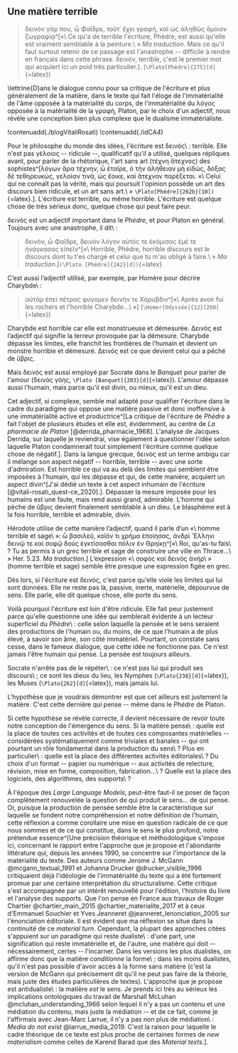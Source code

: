 ## Une matière terrible 
<!-- Il manquait un titre au chapitre. J'ai ajouté celui qui figurait sur le PDF de la version précédente du chapitre. -->

>δεινὸν γάρ που, ὦ Φαῖδρε, τοῦτ᾽ ἔχει γραφή, καὶ ὡς ἀληθῶς ὅμοιον ζωγραφίᾳ^[«\ Ce qu'a de terrible l'écriture, Phèdre, est aussi qu'elle est vraiment semblable à la peinture.\ » _Ma traduction_. Mais ce qu'il faut surtout retenir de ce passage est l'anastrophe -- difficile à rendre en français dans cette phrase. δεινὸν, terrible, c'est le premier mot qui acquiert ici un poid très particulier.]. (`\Plato[Phèdre]{275}[d]`{=latex})

\lettrine{D}ans le dialogue connu pour sa critique de l'écriture et plus généralement de la matière, dans le texte qui fait l'éloge de l'immatérialité de l'âme opposée à la matérialité du corps, de l'immatérialité du λόγος opposée à la matérialité de la γραφὴ, Platon, par le choix d'un adjectif, nous révèle une conception bien plus complexe que le dualisme immatérialiste.

!contenuadd(./blogVitaliRosati)
!contenuadd(./idCA4)

Pour le philosophe du monde des idées, l'écriture est δεινός\ : terrible. Elle n'est pas γἑλοιος -- ridicule --, qualificatif qu'il a utilisé, quelques répliques avant, pour parler de la rhétorique, l'art sans art (τέχνη ἄτεχνος) des sophistes^[λόγων ἄρα τέχνην, ὦ ἑταῖρε, ὁ τὴν ἀλήθειαν μὴ εἰδώς, δόξας δὲ τεθηρευκώς, γελοίαν τινά, ὡς ἔοικε, καὶ ἄτεχνον παρέξεται. «\ Celui qui ne connaît pas la vérité, mais qui poursuit l'opinion possède un art des discours bien ridicule, et un art sans art.\ » <!-- D'où provient la traduction ? Voir le commentaire général 1. dans la partie Chapitre 1 de la feuille de route. --> `\Plato[Phèdre]{262b}[10])`{=latex}.]. L'écriture est terrible, ou même horrible. L'écriture est quelque chose de très sérieux donc, quelque chose qui peut faire peur.


δεινός est un adjectif important dans le _Phèdre_, et pour Platon en général. Toujours avec une anastrophe, il <!-- Attention aux référents. Ici, « il » réfèrait au dernier nom mentionné, soit Socrate, pourtant, la citation qui suit est de Platon. Je propose donc de supprimer la phrase qui commence par « Socrate », à la fois afin d'éviter de créer une répétition en devant remplacer « il » par « Platon », mais aussi parce que la même idée est évoquée au paragraphe 22. --> dit\ : <!-- Cette seconde phrase traitant de la même idée que les précédentes, je vous propose, par souci de fluidité, de ne pas les séparer en deux paragraphes distincts. -->

>δεινόν, ὦ Φαῖδρε, δεινὸν λόγον αὐτός τε ἐκόμισας ἐμέ τε ἠνάγκασας εἰπεῖν^[«\ Horrible, Phèdre, horrible discours est le discours dont tu t'es chargé et celui que tu m'as obligé à faire.\ » _Ma traduction_.]`(\Plato [Phèdre]{242}[d])`{=latex}

C’est aussi l’adjectif utilisé, par exemple, par Homère pour décrire Charybde\ :

>αὐτὰρ ἐπεὶ πέτρας φύγομεν δεινήν τε Χάρυβδιν^[«\ Après avoir fui les rochers et l'horrible Charybde...\ »] <!-- Voir le commentaire n°1 dans la partie Chapitre 1 de la feuille de route. --> (`\Homer[Odyssée]{12}[260]`{=latex})


Charybde est horrible car elle est monstrueuse et démesurée. Δεινός est l’adjectif qui signifie la terreur provoquée par la démesure. Charybde dépasse les limites, elle franchit les frontières de l’humain et devient un monstre horrible et démesuré. Δεινός est ce que devient celui qui a péché de ὕβρις.

Mais δεινός est aussi employé <!-- Je propose de changer « l'adjectif utilisé » par « employé » afin réduire le nombre de répétions et d'apporter un peu plus de variation dans le texte --> par Socrate dans le _Banquet_ pour parler de l'amour (δεινὸς γόης, `\Plato [Banquet]{203}[d]`{=latex}). L'amour dépasse aussi l'humain, mais parce qu'il est divin, ou mieux, qu'il est un dieu.

Cet adjectif, si complexe, semble mal adapté pour <!-- Voir le commentaire général n° 2 dans la partie Chapitre 1 de la feuille de route. --> qualifier l'écriture dans le cadre du paradigme qui oppose une matière passive et donc inoffensive à une immatérialité active et productrice^[La critique de l'écriture de _Phèdre_ a fait l'objet de plusieurs études et elle est, évidemment, au centre de _La pharmacie de Platon_ [@derrida_pharmacie_1968]. L'analyse de Jacques Derrida<!-- Je suggère d'écrire le nom de l'auteur au complet, puisque c'est la première fois que vous le mentionnez. -->, sur laquelle je reviendrai, vise également à <!-- Je vous propose cette reformulation afin d'alléger la phrase et éviter une répétion de « comme ». --> questionner l'idée selon laquelle Platon condamnerait tout simplement l'écriture comme quelque chose de négatif.]. Dans la langue grecque, δεινός est un terme ambigu car il mélange son aspect négatif -- horrible, terrible -- avec une sorte d'admiration. Est horrible ce qui va au delà des limites qui semblent être imposées à l'humain, qui les dépasse et qui, de cette manière, acquiert un aspect divin^[J'ai dédié un texte à cet aspect inhumain de l'écriture [@vitali-rosati_quest-ce_2020].]. Dépasser la mesure imposée pour les humains est une faute, mais rend aussi grand, admirable. L’homme qui pèche de ὕβρις devient finalement semblable à un dieu. Le blasphème est à la fois horrible, terrible et admirable, divin. <!-- À mon sens, cette phrase poursuit la réflexion de la précédente et ne suggère, de ce fait, pas un retour à la ligne. -->

Hérodote utilise de cette manière l’adjectif, quand il parle d’un «\ homme terrible et sage\ »: ὦ βασιλεῦ, κοῖόν τι χρῆμα ἐποίησας, ἀνδρὶ Ἕλληνι δεινῷ τε καὶ σοφῷ δοὺς ἐγκτίσασθαι πόλιν ἐν Θρηίκῃ^[«\ Roi, qu'as-tu fais\ ? Tu as permis à un grec terrible et sage de construire une ville en Thrace…\ » Her. 5.23. _Ma traduction_.] L’expression «\ σοφὸς καὶ δεινός ἀνήρ\ » (homme terrible et sage<!-- Je vous conseille d'écrire les adjectifs dans le même ordre que dans la phrase précédente par souci d'uniformité. -->) semble être presque une expression figée en grec. <!-- Cette phrase est en corrélation directe avec la précédente, je vous propose donc de les réunir dans un seul et même paragraphe. -->

Dès lors, <!-- Je vous propose d'utiliser un connecteur logique au lieu de la conjonction de coordination « mais » pour débuter un paragraphe. Si vous désirez la conserver, je vous conseille plutôt de joindre cette phrase au paragraphe précédent. --> si l'écriture est δεινός, c'est parce qu'elle viole les limites qui lui sont données. Elle ne reste pas là, passive, inerte, matérielle, dépourvue de sens. Elle parle, elle dit quelque chose, elle porte du sens.

Voilà pourquoi l'écriture est loin d'être ridicule. Elle fait peur justement parce qu'elle questionne une idée qui semblerait évidente à un lecteur superficiel du _Phèdre_\ : celle selon laquelle la pensée et le sens seraient des productions de l'humain ou, du moins, de ce que l'humain a de plus élevé, à savoir son âme, son côté immatériel. Pourtant, on constate sans cesse, dans le fameux dialogue, que cette idée ne fonctionne pas. Ce n'est jamais l'être humain qui pense. La pensée est toujours ailleurs.

Socrate n'arrête pas de le répéter\ : ce n'est pas lui qui produit ses discours\ ; ce sont les dieux du lieu, les Nymphes (`\Plato{238}[d]`{=latex}), les Muses (`\Plato{262}[d]`{=latex}), mais jamais lui.

L'hypothèse que je voudrais démontrer est que cet ailleurs est justement la matière. C'est cette dernière <!-- Je vous propose cette reformulation afin de varier la structure de votre phrase et d'éviter les répétitions avec la précédente. --> qui pense -- même dans le _Phèdre_ de Platon.

Si cette hypothèse se révèle correcte, il devient nécessaire de revoir toute notre conception de l'émergence du sens. Si la matière pense\ : quelle est la place de toutes ces activités et de toutes ces composantes matérielles -- considérées systématiquement comme triviales et banales -- qui ont pourtant un rôle fondamental dans la production du sens\ ? Plus en particulier\ : quelle est la place des différentes activités éditoriales\ ? Du choix d'un format -- papier ou numérique -- aux activités de relecture, révision, mise en forme, composition, fabrication...\ ? Quelle est la place des logiciels, des algorithmes, des supports\ ?

À l'époque des _Large Language Models_, peut-être faut-il se poser de façon complètement renouvelée la question de qui produit le sens... de qui pense. Or,<!-- L'emploi de la conjonction de coordination « or » suggère un lien logique avec ce qui est précédemment énoncé, je vous suggère de ce fait de ne pas sauter de ligne ici. -->  puisque la production de pensée semble être la caractéristique sur laquelle se fondent notre compréhension et notre définition de l'humain, cette réflexion a comme corollaire une mise en question radicale de ce que nous sommes et de ce qui constitue, dans le sens le plus profond, notre prétendue essence^[Une précision théorique et méthodologique s'impose ici, concernant le rapport entre l'approche que je propose et l'abondante littérature qui, depuis les années 1990, se concentre sur l'importance de la matérialité du texte. Des auteurs comme Jerome J. McGann @mcgann_textual_1991 et Johanna Drucker @drucker_visible_1996<!-- Je vous suggère, en amont de la clé bibtex, de nommer les auteur·rices au complet (prénom et nom) pour davantage accompagner le·a lecteur·ice dans la compréhension de votre chapitre et faciliter une potentielle recherche en marge de votre œuvre. --> critiquaient déjà l'idéologie de l'immatérialité du texte qui a été fortement promue par une certaine interprétation du structuralisme. <!-- Je propose de scinder la phrase en deux afin de permettre une meilleure compréhension de celle-ci. --> Cette critique s'est accompagnée par un intérêt renouvellé pour l'édition, l'histoire du livre et l'analyse des supports. Que l'on pense en France aux travaux de Roger Chartier @chartier_main_2015 @chartier_materialite_2017 et à ceux d'Emmanuel Souchier et Yves Jeanneret @jeanneret_lenonciation_2005 sur l'énonciation éditoriale. Il est évident que ma réflexion se situe dans la continuité de ce _material turn_. Cependant, la plupart des approches citées s'appuient sur un paradigme qui reste dualiste\ : d'une part, une signification qui reste immatérielle et, de l'autre, une matière qui doit -- nécessairement, certes -- l'incarner. Dans les versions les plus dualistes, on affirme donc que la matière _conditionne_ la forme\ ; dans les moins dualistes, qu'il n'est pas possible d'avoir accès à la forme sans matière (c'est la version de McGann qui précisement <!-- Je vous propose de remplacer « justement » par « précisement » afin d'éviter la répétition avec « juste », plus loin dans la phrase. --> dit qu'il ne peut pas faire de la théorie, mais juste des études particulières de textes). L'approche que je propose est antidualiste\ : la matière _est_ le sens. Je prends ici très au sérieux les implications ontologiques du travail de Marshall McLuhan @mcluhan_understanding_1966 selon lequel il n'y a pas un contenu et une médiation du contenu, mais juste la médiation -- et de ce fait, comme je l'affirmais avec Jean-Marc Larrue, il n'y a pas non plus de médiation\ : _Media do not exist_ @larrue_media_2019. C'est la raison pour laquelle le cadre théorique de ce texte est plus proche de certaines formes de _new materialism_ comme celles de Karend Barad que des _Material texts_.].<!-- Une telle précision théorique ne mériterait-elle pas de se trouver dans le corps du texte plutôt qu'en note de bas de page afin d'aiguiller les moins savant·es d'entre nous dans leur lecture ? -->

